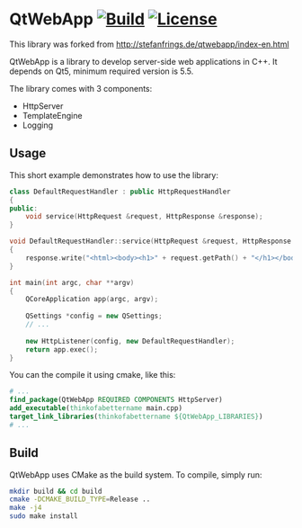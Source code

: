 # QtWebApp [![Build](https://github.com/msrd0/QtWebApp/workflows/Build/badge.svg)](https://github.com/msrd0/QtWebApp/actions?query=workflow%3ABuild) [![License](https://img.shields.io/badge/license-LGPL--3.0-blue.svg)](https://www.gnu.org/licenses/lgpl-3.0)

This library was forked from http://stefanfrings.de/qtwebapp/index-en.html

QtWebApp is a library to develop server-side web applications in C++. It depends on Qt5, minimum required version is 5.5.

The library comes with 3 components:

- HttpServer
- TemplateEngine
- Logging

## Usage

This short example demonstrates how to use the library:

```C++
class DefaultRequestHandler : public HttpRequestHandler
{
public:
	void service(HttpRequest &request, HttpResponse &response);
}

void DefaultRequestHandler::service(HttpRequest &request, HttpResponse &response)
{
	response.write("<html><body><h1>" + request.getPath() + "</h1></body></html>");
}

int main(int argc, char **argv)
{
	QCoreApplication app(argc, argv);
	
	QSettings *config = new QSettings;
	// ...
	
	new HttpListener(config, new DefaultRequestHandler);
	return app.exec();
}
```

You can the compile it using cmake, like this:

```CMake
# ...
find_package(QtWebApp REQUIRED COMPONENTS HttpServer)
add_executable(thinkofabettername main.cpp)
target_link_libraries(thinkofabettername ${QtWebApp_LIBRARIES})
# ...
```

## Build

QtWebApp uses CMake as the build system. To compile, simply run:

```bash
mkdir build && cd build
cmake -DCMAKE_BUILD_TYPE=Release ..
make -j4
sudo make install
```
